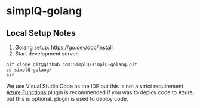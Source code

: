 # simplQ-golang

## Local Setup Notes

1. Golang setup: https://go.dev/doc/install
2. Start development server, 
```
git clone git@github.com:SimplQ/simplQ-golang.git
cd simplQ-golang/
air
```

We use Visual Studio Code as the IDE but this is not a strict requirement. [Azure Functions](https://marketplace.visualstudio.com/items?itemName=ms-azuretools.vscode-azurefunctions) plugin is recommended if you was to deploy code to Azure, but this is optional.
plugin is used to deploy code.
